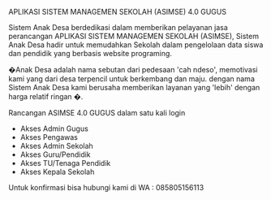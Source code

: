 APLIKASI SISTEM MANAGEMEN SEKOLAH (ASIMSE) 4.0 
GUGUS

Sistem Anak Desa berdedikasi dalam memberikan pelayanan jasa perancangan APLIKASI SISTEM MANAGEMEN SEKOLAH (ASIMSE), Sistem Anak Desa hadir untuk memudahkan Sekolah dalam pengelolaan data siswa dan pendidik yang berbasis website programing.

�Anak Desa adalah nama sebutan dari pedesaan 'cah ndeso', memotivasi kami yang dari desa terpencil untuk berkembang dan maju. dengan nama Sistem Anak Desa kami berusaha memberikan layanan yang 'lebih' dengan harga relatif ringan �.

Rancangan ASIMSE 4.0 GUGUS dalam satu kali login

- Akses Admin Gugus
- Akses Pengawas
- Akses Admin Sekolah
- Akses Guru/Pendidik
- Akses TU/Tenaga Pendidik
- Akses Kepala Sekolah

Untuk konfirmasi bisa hubungi kami di WA : 085805156113


